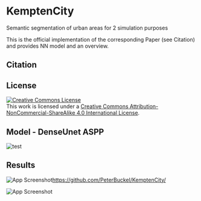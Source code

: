 # KemptenCity
Semantic segmentation of urban areas for 2 simulation purposes

This is the official implementation of the corresponding Paper (see Citation) and provides NN model and an overview.


## Citation
## License
<a rel="license" href="http://creativecommons.org/licenses/by-nc-sa/4.0/"><img alt="Creative Commons License" style="border-width:0" src="https://i.creativecommons.org/l/by-nc-sa/4.0/88x31.png" /></a><br />This work is licensed under a <a rel="license" href="http://creativecommons.org/licenses/by-nc-sa/4.0/">Creative Commons Attribution-NonCommercial-ShareAlike 4.0 International License</a>.

##  Model - DenseUnet ASPP

![test](468x300?arch_new.png)
## Results
![App Screenshot](https://via.placeholder.com/468x300?text=App+Screenshot+Here)https://github.com/PeterBuckel/KemptenCity/

![App Screenshot](https://via.placeholder.com/468x300?text=App+Screenshot+Here)
